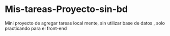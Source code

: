 # Mis-tareas-Proyecto-sin-bd
Mini proyecto de agregar tareas local mente, sin utilizar base de datos , solo practicando para el front-end
